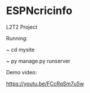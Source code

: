 # ESPNcricinfo
L2T2 Project

Running:

~ cd mysite

~ py manage.py runserver

Demo video: 

https://youtu.be/FCcRqSm7u5w
